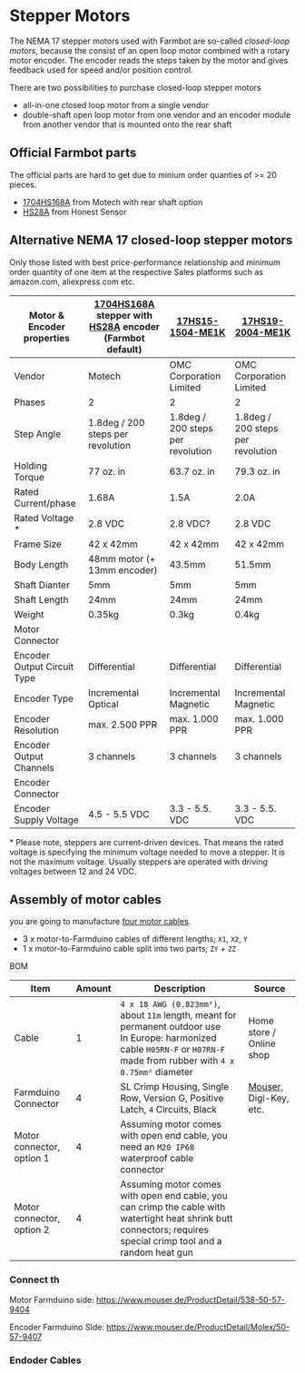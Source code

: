 # Stepper Motors

The NEMA 17 stepper motors used with Farmbot are so-called *closed-loop motors*, because the consist of an open loop motor combined with a rotary motor encoder. The encoder reads the steps taken by the motor and gives feedback used for speed and/or position control.

There are two possibilities to purchase closed-loop stepper motors

* all-in-one closed loop motor from a single vendor
* double-shaft open loop motor from one vendor and an encoder module from another vendor that is mounted onto the rear shaft

## Official Farmbot parts
The official parts are hard to get due to minium order quanties of >= 20 pieces.
* [1704HS168A](http://motechmotor.com/productDetail-0104-32.html) from Motech with rear shaft option
* [HS28A](http://global.honestsensor.com.tw/pdf/HS28A_en.pdf) from Honest Sensor

## Alternative NEMA 17 closed-loop stepper motors
Only those listed with best price-performance relationship and minimum order quantity of one item at the respective Sales platforms such as amazon.com, aliexpress.com etc.

|Motor & Encoder properties|[1704HS168A](http://motechmotor.com/productDetail-0104-32.html) stepper with [HS28A](http://global.honestsensor.com.tw/pdf/HS28A_en.pdf) encoder (Farmbot default)|[17HS15-1504-ME1K](https://www.omc-stepperonline.com/closed-loop-stepper-motor/nema-17-closed-loop-stepper-motor-45ncm-64oz-in-with-magnetic-encoder-1000ppr-4000cpr.html)|[17HS19-2004-ME1K](https://www.omc-stepperonline.com/nema-17-closed-loop-stepper-motor-59ncm-84oz-in-with-magnetic-encoder-1000ppr-4000cpr.html)|
|-|-|-|-|
|Vendor|Motech|OMC Corporation Limited|OMC Corporation Limited|
|Phases|2|2|2|
|Step Angle|1.8deg / 200 steps per revolution|1.8deg / 200 steps per revolution|1.8deg / 200 steps per revolution|
|Holding Torque|77 oz. in|63.7 oz. in|79.3 oz. in|
|Rated Current/phase|1.68A|1.5A|2.0A|
|Rated Voltage *|2.8 VDC|2.8 VDC?|2.8 VDC|
|Frame Size|42 x 42mm|42 x 42mm|42 x 42mm|
|Body Length|48mm motor (+ 13mm encoder) |43.5mm|51.5mm|
|Shaft Dianter|5mm|5mm|5mm|
|Shaft Length|24mm|24mm|24mm|
|Weight|0.35kg|0.3kg|0.4kg|
|Motor Connector|
|Encoder Output Circuit Type|Differential|Differential|Differential
|Encoder Type|Incremental Optical|Incremental Magnetic|Incremental Magnetic|
|Encoder Resolution|max. 2.500 PPR|max. 1.000 PPR|max. 1.000 PPR|
|Encoder Output Channels|3 channels|3 channels|3 channels|
|Encoder Connector|
|Encoder Supply Voltage|4.5 - 5.5 VDC|3.3 - 5.5. VDC|3.3 - 5.5. VDC|

\* Please note, steppers are current-driven devices. That means the rated voltage is specifying the minimum voltage needed to move a stepper. It is not the maximum voltage. Usually steppers are operated with driving voltages between 12 and 24 VDC.

## Assembly of motor cables

you are going to manufacture [four motor cables](https://genesis.farm.bot/v1.6/bom/electronics-and-wiring/motor-cable#).

* 3 x motor-to-Farmduino cables of different lengths; ```X1```, ```X2```, ```Y```
* 1 x motor-to-Farmduino cable split into two parts; ```ZY``` + ```ZZ```

BOM

|Item|Amount|Description|Source|
|-|-|-|-|
|Cable|1|```4 x 18 AWG (0.823mm²)```, about ```11m``` length, meant for permanent outdoor use <br/>In Europe: harmonized cable ```H05RN-F``` or ```H07RN-F``` made from rubber with ```4 x 0.75mm²``` diameter|Home store / Online shop|
|Farmduino Connector|4|SL Crimp Housing, Single Row, Version G, Positive Latch, ```4``` Circuits, Black |[Mouser](https://www.mouser.de/ProductDetail/538-50-57-9404), Digi-Key, etc.|
|Motor connector, option 1|4|Assuming motor comes with open end cable, you need an ```M20 IP68``` waterproof cable connector|
|Motor connector, option 2|4|Assuming motor comes with open end cable, you can crimp the cable with watertight heat shrink butt connectors; requires special crimp tool and a random heat gun|

### Connect th

Motor Farmduino side: https://www.mouser.de/ProductDetail/538-50-57-9404

Encoder Farmduino SIde: https://www.mouser.de/ProductDetail/Molex/50-57-9407
### Endoder Cables
